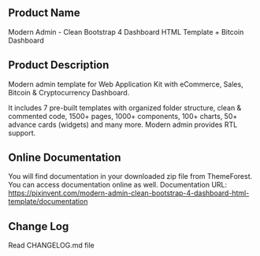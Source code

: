 Product Name
---------------
Modern Admin - Clean Bootstrap 4 Dashboard HTML Template + Bitcoin Dashboard


Product Description
-------------------
Modern admin template for Web Application Kit with eCommerce, Sales, Bitcoin & Cryptocurrency Dashboard.

It includes 7 pre-built templates with organized folder structure, clean & commented code, 1500+ pages, 1000+ components, 100+ charts, 50+ advance cards (widgets) and many more. Modern admin provides RTL support.


Online Documentation
--------------------
You will find documentation in your downloaded zip file from ThemeForest. You can access documentation online as well.
Documentation URL: https://pixinvent.com/modern-admin-clean-bootstrap-4-dashboard-html-template/documentation

Change Log
----------
Read CHANGELOG.md file